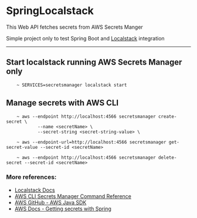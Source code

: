 # SpringLocalstack

This Web API fetches secrets from  AWS Secrets Manger

Simple project only to test Spring Boot and [Localstack](https://localstack.cloud/) integration

---

## Start localstack running AWS Secrets Manager only
```
    ~ SERVICES=secretsmanager localstack start
```

## Manage secrets with AWS CLI
```
    ~ aws --endpoint http://localhost:4566 secretsmanager create-secret \
            --name <secretName> \
            --secret-string <secret-string-value> \
```
```
    ~ aws --endpoint-url=http://localhost:4566 secretsmanager get-secret-value --secret-id <secretName>
```

```
    ~ aws --endpoint http://localhost:4566 secretsmanager delete-secret --secret-id <secretName>
```
### More references:
- [Localstack Docs](https://localstack.cloud/docs/)
- [AWS CLI Secrets Manager Command Reference](https://docs.aws.amazon.com/cli/latest/reference/secretsmanager/index.html)
- [AWS GitHub - AWS Java SDK](https://github.com/aws/aws-sdk-java-v2/blob/master/README.md)
- [AWS Docs - Getting secrets with Spring](https://docs.aws.amazon.com/pt_br/prescriptive-guidance/latest/patterns/manage-credentials-using-aws-secrets-manager.html)

